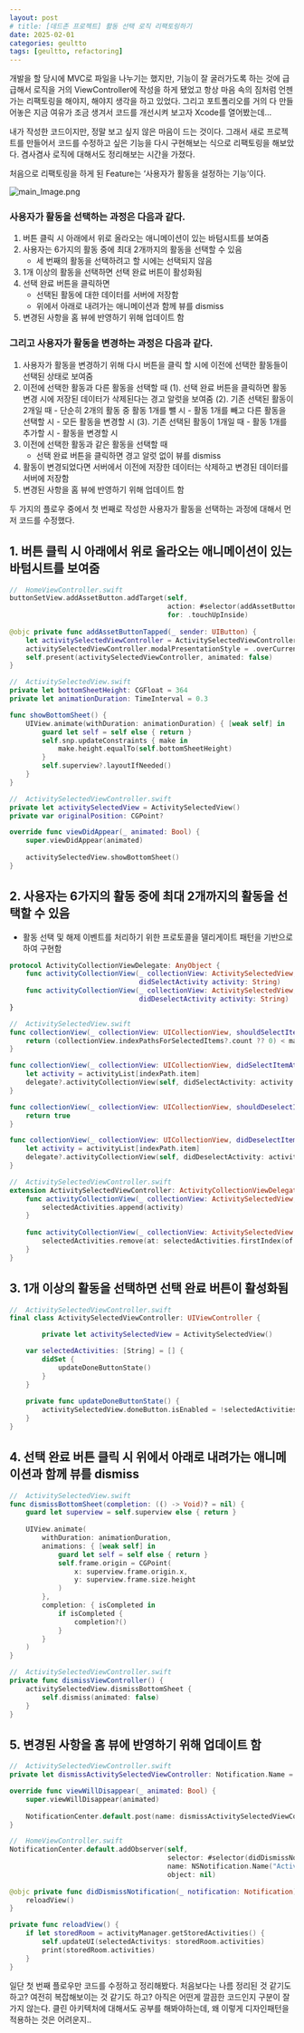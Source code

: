 ```yaml
---
layout: post
# title: [데드존 프로젝트] 활동 선택 로직 리팩토링하기
date: 2025-02-01
categories: geultto
tags: [geultto, refactoring]
---
```


개발을 할 당시에 MVC로 파일을 나누기는 했지만, 기능이 잘 굴러가도록 하는 것에 급급해서 로직을 거의 ViewController에 작성을 하게 됐었고 항상 마음 속의 짐처럼 언젠가는 리팩토링을 해야지, 해야지 생각을 하고 있었다. 그리고 포트폴리오를 거의 다 만들어놓은 지금 여유가 조금 생겨서 코드를 개선시켜 보고자 Xcode를 열어봤는데… 

내가 작성한 코드이지만, 정말 보고 싶지 않은 마음이 드는 것이다. 그래서 새로 프로젝트를 만들어서 코드를 수정하고 싶은 기능을 다시 구현해보는 식으로 리팩토링을 해보았다. 겸사겸사 로직에 대해서도 정리해보는 시간을 가졌다. 

처음으로 리팩토링을 하게 된 Feature는 ‘사용자가 활동을 설정하는 기능’이다. 

![main_Image.png](https://github.com/hyeji-K/hyeji-K.github.io/blob/main/assets/images/250201_images.png)

### 사용자가 활동을 선택하는 과정은 다음과 같다.

1. 버튼 클릭 시 아래에서 위로 올라오는 애니메이션이 있는 바텀시트를 보여줌
2. 사용자는 6가지의 활동 중에 최대 2개까지의 활동을 선택할 수 있음
    - 세 번째의 활동을 선택하려고 할 시에는 선택되지 않음
3. 1개 이상의 활동을 선택하면 선택 완료 버튼이 활성화됨
4. 선택 완료 버튼을 클릭하면 
    - 선택된 활동에 대한 데이터를 서버에 저장함
    - 위에서 아래로 내려가는 애니메이션과 함께 뷰를 dismiss 
5. 변경된 사항을 홈 뷰에 반영하기 위해 업데이트 함

### 그리고 사용자가 활동을 변경하는 과정은 다음과 같다.

1. 사용자가 활동을 변경하기 위해 다시 버튼을 클릭 할 시에 이전에 선택한 활동들이 선택된 상태로 보여줌
2. 이전에 선택한 활동과 다른 활동을 선택할 때 
    (1). 선택 완료 버튼을 클릭하면 활동 변경 시에 저장된 데이터가 삭제된다는 경고 알럿을 보여줌
    (2). 기존 선택된 활동이 2개일 때 
        - 단순히 2개의 활동 중 활동 1개를 뺄 시
        - 활동 1개를 빼고 다른 활동을 선택할 시
        - 모든 활동을 변경할 시
    (3). 기존 선택된 활동이 1개일 때
        - 활동 1개를 추가할 시
        - 활동을 변경할 시
3. 이전에 선택한 활동과 같은 활동을 선택할 때
    - 선택 완료 버튼을 클릭하면 경고 알럿 없이 뷰를 dismiss
4. 활동이 변경되었다면 서버에서 이전에 저장한 데이터는 삭제하고 변경된 데이터를 서버에 저장함
5. 변경된 사항을 홈 뷰에 반영하기 위해 업데이트 함

두 가지의 플로우 중에서 첫 번째로 작성한 사용자가 활동을 선택하는 과정에 대해서 먼저 코드를 수정했다. 

## 1. 버튼 클릭 시 아래에서 위로 올라오는 애니메이션이 있는 바텀시트를 보여줌

```swift
//  HomeViewController.swift
buttonSetView.addAssetButton.addTarget(self,
                                       action: #selector(addAssetButtonTapped),
                                       for: .touchUpInside)
                                       
@objc private func addAssetButtonTapped(_ sender: UIButton) {
    let activitySelectedViewController = ActivitySelectedViewController()
    activitySelectedViewController.modalPresentationStyle = .overCurrentContext
    self.present(activitySelectedViewController, animated: false)
}
```

```swift
//  ActivitySelectedView.swift
private let bottomSheetHeight: CGFloat = 364
private let animationDuration: TimeInterval = 0.3

func showBottomSheet() {
    UIView.animate(withDuration: animationDuration) { [weak self] in
        guard let self = self else { return }
        self.snp.updateConstraints { make in
            make.height.equalTo(self.bottomSheetHeight)
        }
        self.superview?.layoutIfNeeded()
    }
}
```

```swift
//  ActivitySelectedViewController.swift
private let activitySelectedView = ActivitySelectedView()
private var originalPosition: CGPoint?

override func viewDidAppear(_ animated: Bool) {
    super.viewDidAppear(animated)
    
    activitySelectedView.showBottomSheet()
}
```

## 2. 사용자는 6가지의 활동 중에 최대 2개까지의 활동을 선택할 수 있음

- 활동 선택 및 해제 이벤트를 처리하기 위한 프로토콜을 델리게이트 패턴을 기반으로 하여 구현함

```swift
protocol ActivityCollectionViewDelegate: AnyObject {
    func activityCollectionView(_ collectionView: ActivitySelectedView,
                                didSelectActivity activity: String)
    func activityCollectionView(_ collectionView: ActivitySelectedView,
                                didDeselectActivity activity: String)
}
```

```swift
//  ActivitySelectedView.swift
func collectionView(_ collectionView: UICollectionView, shouldSelectItemAt indexPath: IndexPath) -> Bool {
    return (collectionView.indexPathsForSelectedItems?.count ?? 0) < maxSelectionCount
}

func collectionView(_ collectionView: UICollectionView, didSelectItemAt indexPath: IndexPath) {
    let activity = activityList[indexPath.item]
    delegate?.activityCollectionView(self, didSelectActivity: activity.title)
}

func collectionView(_ collectionView: UICollectionView, shouldDeselectItemAt indexPath: IndexPath) -> Bool {
    return true
}

func collectionView(_ collectionView: UICollectionView, didDeselectItemAt indexPath: IndexPath) {
    let activity = activityList[indexPath.item]
    delegate?.activityCollectionView(self, didDeselectActivity: activity.title)
}
```

```swift
//  ActivitySelectedViewController.swift
extension ActivitySelectedViewController: ActivityCollectionViewDelegate {
    func activityCollectionView(_ collectionView: ActivitySelectedView, didSelectActivity activity: String) {
        selectedActivities.append(activity)
    }
    
    func activityCollectionView(_ collectionView: ActivitySelectedView, didDeselectActivity activity: String) {
        selectedActivities.remove(at: selectedActivities.firstIndex(of: activity)!)
    }
}
```

## 3. 1개 이상의 활동을 선택하면 선택 완료 버튼이 활성화됨

```swift
//  ActivitySelectedViewController.swift
final class ActivitySelectedViewController: UIViewController {

		private let activitySelectedView = ActivitySelectedView()

    var selectedActivities: [String] = [] {
        didSet {
            updateDoneButtonState()
        }
    }
    
    private func updateDoneButtonState() {
        activitySelectedView.doneButton.isEnabled = !selectedActivities.isEmpty
    }
}
```

## 4. 선택 완료 버튼 클릭 시 위에서 아래로 내려가는 애니메이션과 함께 뷰를 dismiss

```swift
//  ActivitySelectedView.swift
func dismissBottomSheet(completion: (() -> Void)? = nil) {
    guard let superview = self.superview else { return }
    
    UIView.animate(
        withDuration: animationDuration,
        animations: { [weak self] in
            guard let self = self else { return }
            self.frame.origin = CGPoint(
                x: superview.frame.origin.x,
                y: superview.frame.size.height
            )
        },
        completion: { isCompleted in
            if isCompleted {
                completion?()
            }
        }
    )
}
```

```swift
//  ActivitySelectedViewController.swift
private func dismissViewController() {
    activitySelectedView.dismissBottomSheet {
        self.dismiss(animated: false)
    }
}
```

## 5. 변경된 사항을 홈 뷰에 반영하기 위해 업데이트 함

```swift
//  ActivitySelectedViewController.swift
private let dismissActivitySelectedViewController: Notification.Name = Notification.Name("ActivitySelectedViewController")

override func viewWillDisappear(_ animated: Bool) {
    super.viewWillDisappear(animated)
    
    NotificationCenter.default.post(name: dismissActivitySelectedViewController, object: nil)
}
```

```swift
//  HomeViewController.swift
NotificationCenter.default.addObserver(self,
                                       selector: #selector(didDismissNotification),
                                       name: NSNotification.Name("ActivitySelectedViewController"),
                                       object: nil)
                                       
@objc private func didDismissNotification(_ notification: Notification) {
    reloadView()
}

private func reloadView() {
    if let storedRoom = activityManager.getStoredActivities() {
        self.updateUI(selectedActivitys: storedRoom.activities)
        print(storedRoom.activities)
    }
}
```


일단 첫 번째 플로우만 코드를 수정하고 정리해봤다. 처음보다는 나름 정리된 것 같기도 하고? 여전히 복잡해보이는 것 같기도 하고? 아직은 어떤게 깔끔한 코드인지 구분이 잘 가지 않는다. 클린 아키텍처에 대해서도 공부를 해봐야하는데, 왜 이렇게 디자인패턴을 적용하는 것은 어려운지..